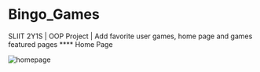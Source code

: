 # Bingo_Games
SLIIT 2Y1S | OOP Project | Add favorite user games, home page and games featured pages
**** Home Page

![homepage](https://github.com/HimashaWijewickrama/Bingo_Games/assets/88511468/ab297838-3a75-49b4-8ed4-af7103518df3)
